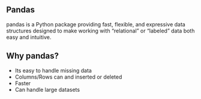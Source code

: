 ## Pandas
pandas is a Python package providing fast, flexible, and expressive data structures designed to make working with “relational” or “labeled” data both easy and intuitive.

## Why pandas?
- Its easy to handle missing data
- Columns/Rows can and inserted or deleted
- Faster
- Can handle large datasets

